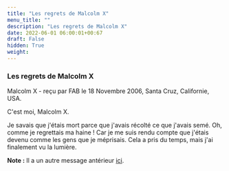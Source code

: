 ```yaml
---
title: "Les regrets de Malcolm X"
menu_title: ""
description: "Les regrets de Malcolm X"
date: 2022-06-01 06:00:01+00:67
draft: False
hidden: True
weight:
---
```

### Les regrets de Malcolm X

Malcolm X - reçu par FAB le 18 Novembre 2006, Santa Cruz, Californie, USA.

C'est moi, Malcolm X.

Je savais que j'étais mort parce que j'avais récolté ce que j'avais semé. Oh, comme je regrettais ma haine ! Car je me suis rendu compte que j'étais devenu comme les gens que je méprisais. Cela a pris du temps, mais j'ai finalement vu la lumière.

**Note :** Il a un autre message antérieur [ici](/fr-contemporary-messages/fr-contemporary-messages-by-date-order/fr-contemporary-messages-2006/fr-2006-9-13-1-fab-malcolm-x/).
